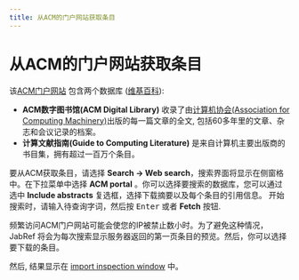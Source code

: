 ```yaml
---
title: 从ACM的门户网站获取条目
---
```


# 从ACM的门户网站获取条目

该[ACM门户网站](https://dl.acm.org) 包含两个数据库 ([维基百科](https://en.wikipedia.org/wiki/Association_for_Computing_Machinery#Portal_and_Digital_Library)):
- **ACM数字图书馆(ACM Digital Library)** 收录了由[计算机协会(Association for Computing Machinery)](https://www.acm.org)出版的每一篇文章的全文, 包括60多年里的文章、杂志和会议记录的档案。
- **计算文献指南(Guide to Computing Literature)** 是来自计算机主要出版商的书目集，拥有超过一百万个条目。

要从ACM获取条目，请选择 **Search → Web search**，搜索界面将显示在侧窗格中。在下拉菜单中选择 **ACM portal** 。你可以选择要搜索的数据库，您可以通过选中 **Include abstracts** 复选框，选择下载摘要以及每个条目的引用信息。
开始搜索时，请输入待查询字词，然后按 <kbd>Enter</kbd> 或者 **Fetch** 按钮.

频繁访问ACM门户网站可能会使您的IP被禁止数小时。为了避免这种情况，JabRef 将会为每次搜索显示服务器返回的第一页条目的预览。然后，你可以选择要下载的条目。

然后, 结果显示在 [import inspection window](ImportInspectionDialog) 中。
